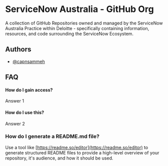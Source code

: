 # ServiceNow Australia - GitHub Org

A collection of GitHub Repositories owned and managed by the ServiceNow Australia Practice within Deloitte - specifically containing information, resources, and code surrounding the ServiceNow Ecosystem. 
## Authors

- [@capnsammeh](https://www.github.com/CapnSammeh)


## FAQ

#### How do I gain access?

Answer 1

#### How do I use this?

Answer 2

### How do I generate a README.md file?

Use a tool like [https://readme.so/editor](https://readme.so/editor) to generate structured README files to provide a high-level overview of your repository, it's audience, and how it should be used. 
